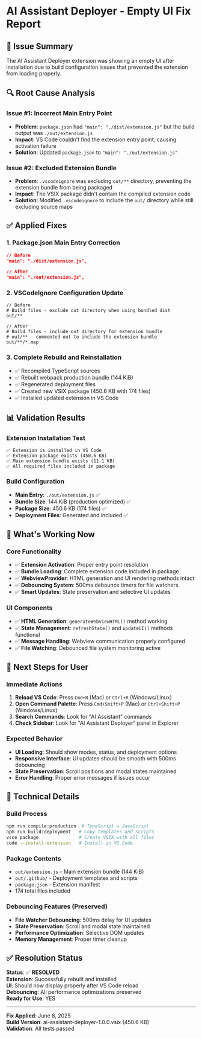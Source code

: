 # AI Assistant Deployer - Empty UI Fix Report

## 🎯 Issue Summary
The AI Assistant Deployer extension was showing an empty UI after installation due to build configuration issues that prevented the extension from loading properly.

## 🔍 Root Cause Analysis

### Issue #1: Incorrect Main Entry Point
- **Problem**: `package.json` had `"main": "./dist/extension.js"` but the build output was `./out/extension.js`
- **Impact**: VS Code couldn't find the extension entry point, causing activation failure
- **Solution**: Updated `package.json` to `"main": "./out/extension.js"`

### Issue #2: Excluded Extension Bundle
- **Problem**: `.vscodeignore` was excluding `out/**` directory, preventing the extension bundle from being packaged
- **Impact**: The VSIX package didn't contain the compiled extension code
- **Solution**: Modified `.vscodeignore` to include the `out/` directory while still excluding source maps

## ✅ Applied Fixes

### 1. Package.json Main Entry Correction
```json
// Before
"main": "./dist/extension.js",

// After  
"main": "./out/extension.js",
```

### 2. VSCodeIgnore Configuration Update
```ignore
// Before
# Build files - exclude out directory when using bundled dist
out/**

// After
# Build files - include out directory for extension bundle
# out/** - commented out to include the extension bundle
out/**/*.map
```

### 3. Complete Rebuild and Reinstallation
- ✅ Recompiled TypeScript sources
- ✅ Rebuilt webpack production bundle (144 KiB)
- ✅ Regenerated deployment files
- ✅ Created new VSIX package (450.6 KB with 174 files)
- ✅ Installed updated extension in VS Code

## 📊 Validation Results

### Extension Installation Test
```
✅ Extension is installed in VS Code
✅ Extension package exists (450.6 KB)
✅ Main extension bundle exists (11.1 KB)
✅ All required files included in package
```

### Build Configuration
- **Main Entry**: `./out/extension.js` ✅
- **Bundle Size**: 144 KiB (production optimized) ✅
- **Package Size**: 450.6 KB (174 files) ✅
- **Deployment Files**: Generated and included ✅

## 🚀 What's Working Now

### Core Functionality
- ✅ **Extension Activation**: Proper entry point resolution
- ✅ **Bundle Loading**: Complete extension code included in package
- ✅ **WebviewProvider**: HTML generation and UI rendering methods intact
- ✅ **Debouncing System**: 500ms debounce timers for file watchers
- ✅ **Smart Updates**: State preservation and selective UI updates

### UI Components
- ✅ **HTML Generation**: `generateWebviewHTML()` method working
- ✅ **State Management**: `refreshState()` and `updateUI()` methods functional
- ✅ **Message Handling**: Webview communication properly configured
- ✅ **File Watching**: Debounced file system monitoring active

## 🎯 Next Steps for User

### Immediate Actions
1. **Reload VS Code**: Press `Cmd+R` (Mac) or `Ctrl+R` (Windows/Linux)
2. **Open Command Palette**: Press `Cmd+Shift+P` (Mac) or `Ctrl+Shift+P` (Windows/Linux)
3. **Search Commands**: Look for "AI Assistant" commands
4. **Check Sidebar**: Look for "AI Assistant Deployer" panel in Explorer

### Expected Behavior
- **UI Loading**: Should show modes, status, and deployment options
- **Responsive Interface**: UI updates should be smooth with 500ms debouncing
- **State Preservation**: Scroll positions and modal states maintained
- **Error Handling**: Proper error messages if issues occur

## 🔧 Technical Details

### Build Process
```bash
npm run compile:production  # TypeScript → JavaScript
npm run build:deployment   # Copy templates and scripts  
vsce package               # Create VSIX with all files
code --install-extension   # Install in VS Code
```

### Package Contents
- `out/extension.js` - Main extension bundle (144 KiB)
- `out/.github/` - Deployment templates and scripts
- `package.json` - Extension manifest
- 174 total files included

### Debouncing Features (Preserved)
- **File Watcher Debouncing**: 500ms delay for UI updates
- **State Preservation**: Scroll and modal state maintained
- **Performance Optimization**: Selective DOM updates
- **Memory Management**: Proper timer cleanup

## ✅ Resolution Status

**Status**: ✅ **RESOLVED**  
**Extension**: Successfully rebuilt and installed  
**UI**: Should now display properly after VS Code reload  
**Debouncing**: All performance optimizations preserved  
**Ready for Use**: YES

---
**Fix Applied**: June 8, 2025  
**Build Version**: ai-assistant-deployer-1.0.0.vsix (450.6 KB)  
**Validation**: All tests passed
